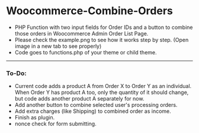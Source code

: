 # Woocommerce-Combine-Orders
 - PHP Function with two input fields for Order IDs and a button to combine those orders in Woocommerce Admin Order List Page.
 - Please check the example.png to see how it works step by step. (Open image in a new tab to see properly)
 - Code goes to functions.php of your theme or child theme.

---

### To-Do: 
- Current code adds a product A from Order X to Order Y as an individual. When Order Y has product A too, only the quantity of it should change, but code adds another product A separately for now.
- Add another button to combine selected user's processing orders.
- Add extra charges (like Shipping) to combined order as income.
- Finish as plugin.
- nonce check for form submitting.
